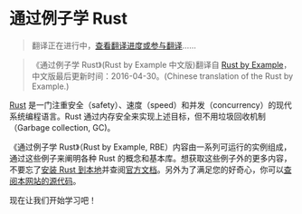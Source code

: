 # 通过例子学 Rust
>翻译正在进行中，[查看翻译进度或参与翻译][home]……  

>《通过例子学 Rust》(Rust by Example 中文版)翻译自 [Rust by Example][website]，中文版最后更新时间：2016-04-30。(Chinese translation of the Rust by Example.)

[Rust][rust] 是一门注重安全（safety）、速度（speed）和并发（concurrency）的现代系统编程语言。Rust 通过内存安全来实现上述目标，但不用垃圾回收机制（Garbage collection, GC)。

《通过例子学 Rust》（Rust by Example, RBE）内容由一系列可运行的实例组成，通过这些例子来阐明各种 Rust 的概念和基本库。想获取这些例子外的更多内容，不要忘了[安装 Rust 到本地][install]并查阅[官方文档][std]。另外为了满足您的好奇心，你可以[查阅本网站的源代码][home]。

现在让我们开始学习吧！

[website]: http://rustbyexample.com
[rust]: http://www.rust-lang.org/
[install]: http://www.rust-lang.org/install.html
[std]: http://doc.rust-lang.org/std/
[home]: https://github.com/aakloxu/rust-by-example-cn

